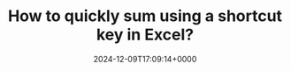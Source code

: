 ---
title: "How to quickly sum using a shortcut key in Excel?"
description: "When we process a large amount of data in Excel, we often need to sum. We have a shortcut key that allows you to complete the above work with one click."
image: "images/post/2024/12/image-6.png"
date: "2024-12-09T17:09:14+0000"
categories: ["Tips"]
tags: ["Excel", "Office", "shortcut keys"]
type: "regular" # available types: [featured/regular]
draft: false
sitemapExclude: false
---